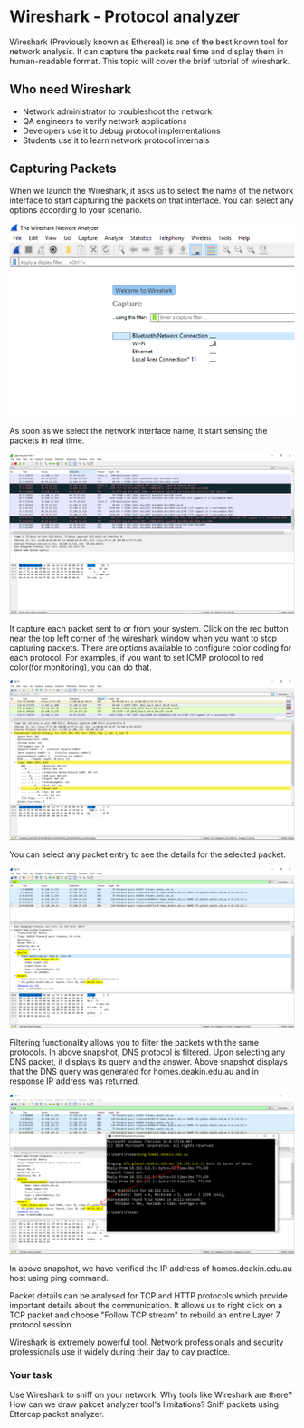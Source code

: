 # Wireshark - Protocol analyzer
Wireshark (Previously known as Ethereal) is one of the best known tool for network analysis. It can capture the packets real time and display them in human-readable format. This topic will cover the brief tutorial of wireshark.

## Who need Wireshark
* Network administrator to troubleshoot the network
* QA engineers to verify network applications
* Developers use it to debug protocol implementations
* Students use it to learn network protocol internals

## Capturing Packets
When we launch the Wireshark, it asks us to select the name of the network interface to start capturing the packets on that interface. You can select any options according to your scenario.

![GitHub Logo](./images/Wireshark1.PNG)
<!--- (source: Manually created image by Vikrant Patel) -->

As soon as we select the network interface name, it start sensing the packets in real time.

![GitHub Logo](./images/Wireshark2.PNG)
<!--- (source: Manually created image by Vikrant Patel) -->

 It capture each packet sent to or from your system. Click on the red button near the top left corner of the wireshark window when you want to stop capturing packets. There are options available to configure color coding for each protocol. For examples, if you want to set ICMP protocol to red color(for monitoring), you can do that. 

![GitHub Logo](./images/Wireshark3.PNG)
<!--- (source: Manually created image by Vikrant Patel) -->
You can select any packet entry to see the details for the selected packet.

![GitHub Logo](./images/Wireshark4.PNG)
<!--- (source: Manually created image by Vikrant Patel) -->

Filtering functionality allows you to filter the packets with the same protocols. In above snapshot, DNS protocol is filtered. Upon selecting any DNS packet, it displays its query and the answer. Above snapshot displays that the DNS query was generated for homes.deakin.edu.au and in response IP address was returned.

![GitHub Logo](./images/Wireshark5.PNG)
<!--- (source: Manually created image by Vikrant Patel) -->

In above snapshot, we have verified the IP address of homes.deakin.edu.au host using ping command.

Packet details can be analysed for TCP and HTTP protocols which provide important details about the communication. It allows us to right click on a TCP packet and choose "Follow TCP stream" to rebuild an entire Layer 7 protocol session. 

Wireshark is extremely powerful tool. Network professionals and security professionals use it widely during their day to day practice.


### Your task
Use Wireshark to sniff on your network. Why tools like Wireshark are there? How can we draw pakcet analyzer tool's limitations? Sniff packets using Ettercap packet analyzer.